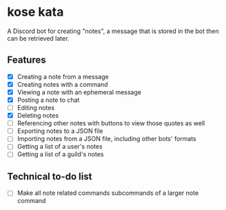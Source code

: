 # kose kata

A Discord bot for creating "notes", a message that is stored in the bot then can be retrieved later.

## Features

- [x] Creating a note from a message
- [x] Creating notes with a command
- [x] Viewing a note with an ephemeral message
- [x] Posting a note to chat
- [ ] Editing notes
- [x] Deleting notes
- [ ] Referencing other notes with buttons to view those quotes as well
- [ ] Exporting notes to a JSON file
- [ ] Importing notes from a JSON file, including other bots' formats
- [ ] Getting a list of a user's notes
- [ ] Getting a list of a guild's notes

## Technical to-do list

- [ ] Make all note related commands subcommands of a larger note command